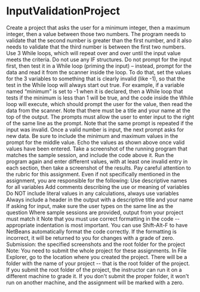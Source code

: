 # InputValidationProject
Create a project that asks the user for a minimum integer, then a maximum integer, then a value between those two numbers. The program needs to validate that the second number is greater than the first number, and it also needs to validate that the third number is between the first two numbers. Use 3 While loops, which will repeat over and over until the input value meets the criteria. Do not use any IF structures. Do not prompt for the input first, then test it in a While loop (priming the input) – instead, prompt for the data and read it from the scanner inside the loop. To do that, set the values for the 3 variables to something that is clearly invalid (like -1), so that the test in the While loop will always start out true. For example, if a variable named “minimum” is set to -1 when it is declared, then a While loop that tests if the minimum is less than 1 will be true, and the code inside the While loop will execute, which should prompt the user for the value, then read the data from the scanner.  Note that there must be a title and your name at the top of the output. The prompts must allow the user to enter input to the right of the same line as the prompt. Note that the same prompt is repeated if the input was invalid. Once a valid number is input, the next prompt asks for new data.  Be sure to include the minimum and maximum values in the prompt for the middle value.  Echo the values as shown above once valid values have been entered.  Take a screenshot of the running program that matches the sample session, and include the code above it. Run the program again and enter different values, with at least one invalid entry in each section, then take a screenshot of the results.  Pay careful attention to the rubric for this assignment. Even if not specifically mentioned in the assignment, you are responsible for the following:  Use descriptive names for all variables Add comments describing the use or meaning of variables Do NOT include literal values in any calculations, always use variables Always include a header in the output with a descriptive title and your name If asking for input, make sure the user types on the same line as the question Where sample sessions are provided, output from your project must match it  Note that you must use correct formatting in the code -- appropriate indentation is most important. You can use Shift-Alt-F to have NetBeans automatically format the code correctly. If the formatting is incorrect, it will be returned to you for changes with a grade of zero.  Submission: the specified screenshots and the root folder for the project  Note: You need to submit the whole project for these assignments. In File Explorer, go to the location where you created the project. There will be a folder with the name of your project -- that is the root folder of the project. If you submit the root folder of the project, the instructor can run it on a different machine to grade it. If you don't submit the proper folder, it won't run on another machine, and the assignment will be marked with a zero.
